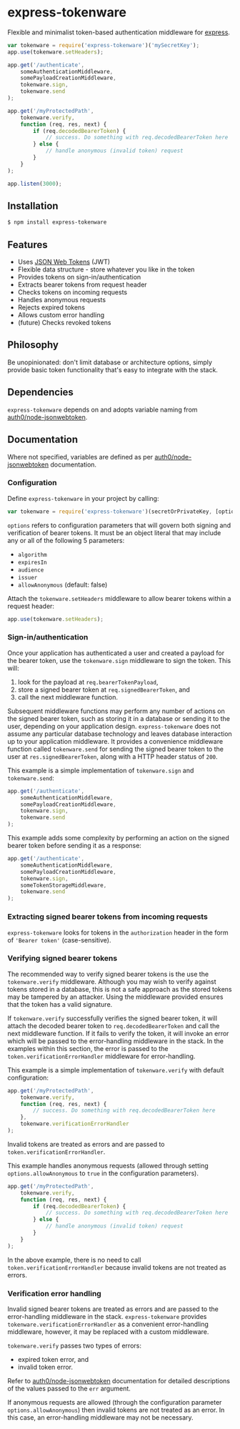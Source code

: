 # express-tokenware

Flexible and minimalist token-based authentication middleware for [express](http://expressjs.com/).

```javascript
var tokenware = require('express-tokenware')('mySecretKey');
app.use(tokenware.setHeaders);

app.get('/authenticate',
	someAuthenticationMiddleware,
	somePayloadCreationMiddleware,
	tokenware.sign,
	tokenware.send
);

app.get('/myProtectedPath',
	tokenware.verify,
	function (req, res, next) {
		if (req.decodedBearerToken) {
			// success. Do something with req.decodedBearerToken here
		} else {
			// handle anonymous (invalid token) request
		}
	}
);

app.listen(3000);
```

## Installation

```bash
$ npm install express-tokenware
```

## Features

* Uses [JSON Web Tokens](https://tools.ietf.org/html/rfc7519) (JWT)
* Flexible data structure - store whatever you like in the token
* Provides tokens on sign-in/authentication
* Extracts bearer tokens from request header
* Checks tokens on incoming requests
* Handles anonymous requests
* Rejects expired tokens
* Allows custom error handling
* (future) Checks revoked tokens

## Philosophy

Be unopinionated: don't limit database or architecture options, simply provide basic token functionality that's easy to integrate with the stack.

## Dependencies

`express-tokenware` depends on and adopts variable naming from [auth0/node-jsonwebtoken](https://github.com/auth0/node-jsonwebtoken).

## Documentation

Where not specified, variables are defined as per [auth0/node-jsonwebtoken](https://github.com/auth0/node-jsonwebtoken) documentation.

### Configuration
Define `express-tokenware` in your project by calling:

```javascript
var tokenware = require('express-tokenware')(secretOrPrivateKey, [options]);
```

`options` refers to configuration parameters that will govern both signing and verification of bearer tokens. It must be an object literal that may include any or all of the following 5 parameters:

* `algorithm`
* `expiresIn`
* `audience`
* `issuer`
* `allowAnonymous` (default: false)

Attach the `tokenware.setHeaders` middleware to allow bearer tokens within a request header:

```javascript
app.use(tokenware.setHeaders);
```

### Sign-in/authentication
Once your application has authenticated a user and created a payload for the bearer token, use the `tokenware.sign` middleware to sign the token. This will:

1. look for the payload at `req.bearerTokenPayload`,
2. store a signed bearer token at `req.signedBearerToken`, and
3. call the next middleware function.

Subsequent middleware functions may perform any number of actions on the signed bearer token, such as storing it in a database or sending it to the user, depending on your application design. `express-tokenware` does not assume any particular database technology  and leaves database interaction up to your application middleware. It provides a convenience middleware function called `tokenware.send` for sending the signed bearer token to the user at `res.signedBearerToken`, along with a HTTP header status of `200`.

This example is a simple implementation of `tokenware.sign` and `tokenware.send`:

```javascript
app.get('/authenticate',
	someAuthenticationMiddleware,
	somePayloadCreationMiddleware,
	tokenware.sign,
	tokenware.send
);
```

This example adds some complexity by performing an action on the signed bearer token before sending it as a response:

```javascript
app.get('/authenticate',
	someAuthenticationMiddleware,
	somePayloadCreationMiddleware,
	tokenware.sign,
	someTokenStorageMiddleware,
	tokenware.send
);
```

### Extracting signed bearer tokens from incoming requests

`express-tokenware` looks for tokens in the `authorization` header in the form of `'Bearer token'` (case-sensitive).

### Verifying signed bearer tokens

The recommended way to verify signed bearer tokens is the use the `tokenware.verify` middleware. Although you may wish to verify against tokens stored in a database, this is not a safe approach as the stored tokens may be tampered by an attacker. Using the middleware provided ensures that the token has a valid signature.

If `tokenware.verify` successfully verifies the signed bearer token, it will attach the decoded bearer token to `req.decodedBearerToken` and call the next middleware function. If it fails to verify the token, it will invoke an error which will be passed to the error-handling middleware in the stack. In the examples within this section, the error is passed to the `token.verificationErrorHandler` middleware for error-handling.

This example is a simple implementation of `tokenware.verify` with default configuration:

```javascript
app.get('/myProtectedPath',
	tokenware.verify,
	function (req, res, next) {
		// success. Do something with req.decodedBearerToken here
	},
	tokenware.verificationErrorHandler
);
```

Invalid tokens are treated as errors and are passed to `token.verificationErrorHandler`.

This example handles anonymous requests (allowed through setting `options.allowAnonymous` to `true` in the configuration parameters).

```javascript
app.get('/myProtectedPath',
	tokenware.verify,
	function (req, res, next) {
		if (req.decodedBearerToken) {
			// success. Do something with req.decodedBearerToken here
		} else {
		    // handle anonymous (invalid token) request
		}
	}
);
```

In the above example, there is no need to call `token.verificationErrorHandler` because invalid tokens are not treated as errors.

### Verification error handling

Invalid signed bearer tokens are treated as errors and are passed to the error-handling middleware in the stack. `express-tokenware` provides `tokenware.verificationErrorHandler` as a convenient error-handling middleware, however, it may be replaced with a custom middleware.

`tokenware.verify` passes two types of errors:

* expired token error, and
* invalid token error.

Refer to [auth0/node-jsonwebtoken](https://github.com/auth0/node-jsonwebtoken) documentation for detailed descriptions of the values passed to the `err` argument.

If anonymous requests are allowed (through the configuration parameter `options.allowAnonymous`) then invalid tokens are not treated as an error. In this case, an error-handling middleware may not be necessary.